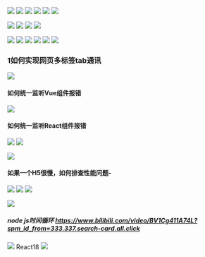 ![](2022-04-13-09-28-26.png)
![](2022-04-13-09-29-57.png)
![](2022-04-13-09-30-23.png)
![](2022-04-22-10-06-15.png)
![](2022-05-03-11-16-45.png)
![](2022-05-03-11-17-25.png)

![](2022-05-03-11-19-10.png)
![](2022-05-03-11-26-57.png)
![](2022-05-03-11-36-36.png)
![](2022-05-03-11-44-06.png)

![](2022-05-03-11-44-32.png)
![](2022-05-03-11-44-41.png)
![](2022-05-03-11-44-49.png)
![](2022-05-03-11-44-59.png)
![](2022-05-03-11-45-05.png)
![](2022-05-03-11-45-14.png)

### 1如何实现网页多标签tab通讯
![](2022-05-03-11-53-33.png)

#### 如何统一监听Vue组件报错
![](2022-05-03-12-40-24.png)

#### 如何统一监听React组件报错
![](2022-05-03-12-42-06.png)
![](2022-05-03-12-42-21.png)

![](2022-05-03-13-23-54.png)

#### 如果一个H5很慢，如何排查性能问题-
![](2022-05-03-12-50-02.png)
![](2022-05-03-12-50-21.png)
![](2022-05-03-12-50-49.png)

![](2022-05-03-15-56-39.png)

##### node js时间循环 https://www.bilibili.com/video/BV1Cg411A74L?spm_id_from=333.337.search-card.all.click
![](2022-05-05-08-27-46.png)
React18
![](2022-05-08-20-15-47.png)